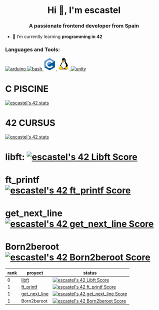 <h1 align="center">Hi 👋, I'm escastel</h1>
<h3 align="center">A passionate frontend developer from Spain</h3>

- 🌱 I’m currently learning **programming in 42**

<h3 align="left">Languages and Tools:</h3>
<p align="left"> <a href="https://www.arduino.cc/" target="_blank" rel="noreferrer"> <img src="https://cdn.worldvectorlogo.com/logos/arduino-1.svg" alt="arduino" width="40" height="40"/> </a> <a href="https://www.gnu.org/software/bash/" target="_blank" rel="noreferrer"> <img src="https://www.vectorlogo.zone/logos/gnu_bash/gnu_bash-icon.svg" alt="bash" width="40" height="40"/> </a> <a href="https://www.cprogramming.com/" target="_blank" rel="noreferrer"> <img src="https://raw.githubusercontent.com/devicons/devicon/master/icons/c/c-original.svg" alt="c" width="40" height="40"/> </a> <a href="https://www.linux.org/" target="_blank" rel="noreferrer"> <img src="https://raw.githubusercontent.com/devicons/devicon/master/icons/linux/linux-original.svg" alt="linux" width="40" height="40"/> </a> <a href="https://unity.com/" target="_blank" rel="noreferrer"> <img src="https://www.vectorlogo.zone/logos/unity3d/unity3d-icon.svg" alt="unity" width="40" height="40"/> </a> </p>

# C PISCINE
[![escastel's 42 stats](https://badge42.vercel.app/api/v2/clh0r0r81001108l2m1blor31/stats?cursusId=9&coalitionId=215)](https://github.com/JaeSeoKim/badge42)

# 42 CURSUS
[![escastel's 42 stats](https://badge42.vercel.app/api/v2/clh0r0r81001108l2m1blor31/stats?cursusId=21&coalitionId=276)](https://github.com/JaeSeoKim/badge42)

# libft: [![escastel's 42 Libft Score](https://badge42.vercel.app/api/v2/clh0r0r81001108l2m1blor31/project/3066337)](https://github.com/JaeSeoKim/badge42)
# ft_printf [![escastel's 42 ft_printf Score](https://badge42.vercel.app/api/v2/clh0r0r81001108l2m1blor31/project/3122751)](https://github.com/JaeSeoKim/badge42)
# get_next_line [![escastel's 42 get_next_line Score](https://badge42.vercel.app/api/v2/clh0r0r81001108l2m1blor31/project/3122752)](https://github.com/JaeSeoKim/badge42)
# Born2beroot [![escastel's 42 Born2beroot Score](https://badge42.vercel.app/api/v2/clh0r0r81001108l2m1blor31/project/3126044)](https://github.com/JaeSeoKim/badge42)

|rank|proyect|status|
|---|---|---|
|0|[libft](https://github.com/escastel/libft)| [![escastel's 42 Libft Score](https://badge42.vercel.app/api/v2/clh0r0r81001108l2m1blor31/project/3066337)](https://github.com/JaeSeoKim/badge42) |
|1|[ft_printf](https://github.com/escastel/ft_printf)| [![escastel's 42 ft_printf Score](https://badge42.vercel.app/api/v2/clh0r0r81001108l2m1blor31/project/3122751)](https://github.com/JaeSeoKim/badge42) |
|1|[get_next_line](https://github.com/escastel/get_next_line)| [![escastel's 42 get_next_line Score](https://badge42.vercel.app/api/v2/clh0r0r81001108l2m1blor31/project/3122752)](https://github.com/JaeSeoKim/badge42) |
|1|Born2beroot| [![escastel's 42 Born2beroot Score](https://badge42.vercel.app/api/v2/clh0r0r81001108l2m1blor31/project/3126044)](https://github.com/JaeSeoKim/badge42)
